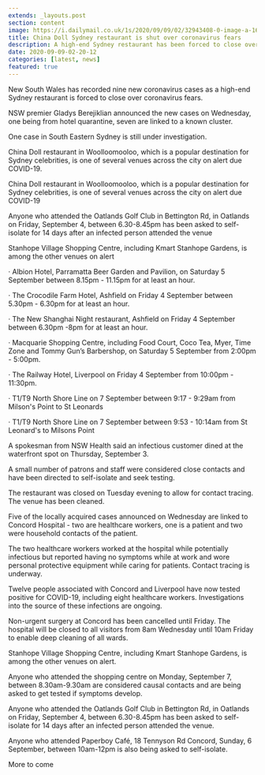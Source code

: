 ```yaml
---
extends: _layouts.post
section: content
image: https://i.dailymail.co.uk/1s/2020/09/09/02/32943408-0-image-a-16_1599613655031.jpg 
title: China Doll Sydney restaurant is shut over coronavirus fears 
description: A high-end Sydney restaurant has been forced to close over coronavirus fears as shoppers at a busy Kmart are put on alert. 
date: 2020-09-09-02-20-12 
categories: [latest, news] 
featured: true 
--- 
```

New South Wales has recorded nine new coronavirus cases as a high-end Sydney restaurant is forced to close over coronavirus fears.

NSW premier Gladys Berejiklian announced the new cases on Wednesday, one being from hotel quarantine, seven are linked to a known cluster. 

One case in South Eastern Sydney is still under investigation. 

China Doll restaurant in Woolloomooloo, which is a popular destination for Sydney celebrities, is one of several venues across the city on alert due COVID-19. 

China Doll restaurant in Woolloomooloo, which is a popular destination for Sydney celebrities, is one of several venues across the city on alert due COVID-19

Anyone who attended the Oatlands Golf Club in Bettington Rd, in Oatlands on Friday, September 4, between 6.30-8.45pm has been asked to self-isolate for 14 days after an infected person attended the venue

Stanhope Village Shopping Centre, including Kmart Stanhope Gardens, is among the other venues on alert

· Albion Hotel, Parramatta Beer Garden and Pavilion, on Saturday 5 September between 8.15pm - 11.15pm for at least an hour.

· The Crocodile Farm Hotel, Ashfield on Friday 4 September between 5.30pm - 6.30pm for at least an hour.

· The New Shanghai Night restaurant, Ashfield on Friday 4 September between 6.30pm -8pm for at least an hour.

· Macquarie Shopping Centre, including Food Court, Coco Tea, Myer, Time Zone and Tommy Gun’s Barbershop, on Saturday 5 September from 2:00pm - 5:00pm.

· The Railway Hotel, Liverpool on Friday 4 September from 10:00pm - 11:30pm.

· T1/T9 North Shore Line on 7 September between 9:17 - 9:29am from Milson's Point to St Leonards

· T1/T9 North Shore Line on 7 September between 9:53 - 10:14am from St Leonard's to Milsons Point

A spokesman from NSW Health said an infectious customer dined at the waterfront spot on Thursday, September 3. 

A small number of patrons and staff were considered close contacts and have been directed to self-isolate and seek testing.

The restaurant was closed on Tuesday evening to allow for contact tracing. The venue has been cleaned. 

Five of the locally acquired cases announced on Wednesday are linked to Concord Hospital - two are healthcare workers, one is a patient and two were household contacts of the patient.

The two healthcare workers worked at the hospital while potentially infectious but reported having no symptoms while at work and wore personal protective equipment while caring for patients. Contact tracing is underway.

Twelve people associated with Concord and Liverpool have now tested positive for COVID-19, including eight healthcare workers. Investigations into the source of these infections are ongoing.

Non-urgent surgery at Concord has been cancelled until Friday. The hospital will be closed to all visitors from 8am Wednesday until 10am Friday to enable deep cleaning of all wards.

Stanhope Village Shopping Centre, including Kmart Stanhope Gardens, is among the other venues on alert. 

Anyone who attended the shopping centre on Monday, September 7, between 8.30am-9.30am are considered causal contacts and are being asked to get tested if symptoms develop. 

Anyone who attended the Oatlands Golf Club in Bettington Rd, in Oatlands on Friday, September 4, between 6.30-8.45pm has been asked to self-isolate for 14 days after an infected person attended the venue.

Anyone who attended Paperboy Café, 18 Tennyson Rd Concord, Sunday, 6 September, between 10am-12pm is also being asked to self-isolate.

More to come 


